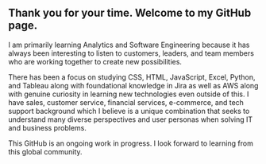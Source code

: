 ## Thank you for your time. Welcome to my GitHub page. 

I am primarily learning Analytics and Software Engineering because it has always been interesting to listen to customers, leaders, and team members who are working together to create new possibilities. 

There has been a focus on studying CSS, HTML, JavaScript, Excel, Python, and Tableau along with foundational knowledge in Jira as well as AWS along with genuine curiosity in learning new technologies even outside of this. I have sales, customer service, financial services, e-commerce, and tech support background which I believe is a unique combination that seeks to understand many diverse perspectives and user personas when solving IT and business problems. 

This GitHub is an ongoing work in progress. I look forward to learning from this global community.

<!--
**techlobster/techlobster** is a ✨ _special_ ✨ repository because its `README.md` (this file) appears on your GitHub profile.

Here are some ideas to get you started:

- 🔭 I’m currently working on ...
- 🌱 I’m currently learning ...
- 👯 I’m looking to collaborate on ...
- 🤔 I’m looking for help with ...
- 💬 Ask me about ...
- 📫 How to reach me: ...
- 😄 Pronouns: ...
- ⚡ Fun fact: ...
-->
